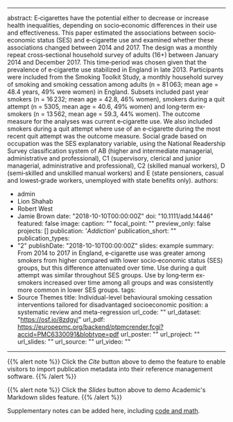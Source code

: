 ------
abstract: E‐cigarettes have the potential either to decrease or increase health inequalities, depending on socio‐economic differences in their use and effectiveness. This paper estimated the associations between socio‐economic status (SES) and e‐cigarette use and examined whether these associations changed between 2014 and 2017. The design was a monthly repeat cross‐sectional household survey of adults (16+) between January 2014 and December 2017. This time‐period was chosen given that the prevalence of e‐cigarette use stabilized in England in late 2013. Participants were included from the Smoking Toolkit Study, a monthly household survey of smoking and smoking cessation among adults (n = 81 063; mean age = 48.4 years, 49% were women) in England. Subsets included past year smokers (n = 16 232; mean age = 42.8, 46% women), smokers during a quit attempt (n = 5305, mean age = 40.6, 49% women) and long‐term ex‐smokers (n = 13 562, mean age = 59.3, 44% women). The outcome measure for the analyses was current e‐cigarette use. We also included smokers during a quit attempt where use of an e‐cigarette during the most recent quit attempt was the outcome measure. Social grade based on occupation was the SES explanatory variable, using the National Readership Survey classification system of AB (higher and intermediate managerial, administrative and professional), C1 (supervisory, clerical and junior managerial, administrative and professional), C2 (skilled manual workers), D (semi‐skilled and unskilled manual workers) and E (state pensioners, casual and lowest‐grade workers, unemployed with state benefits only). 
authors:
- admin
- Lion Shahab
- Robert West
- Jamie Brown
date: "2018-10-10T00:00:00Z"
doi: "10.1111/add.14446"
featured: false
image:
  caption: ""
  focal_point: ""
  preview_only: false
projects: []
publication: '*Addiction*'
publication_short: ""
publication_types:
- "2"
publishDate: "2018-10-10T00:00:00Z"
slides: example
summary: From 2014 to 2017 in England, e‐cigarette use was greater among smokers from higher compared with lower socio‐economic status (SES) groups, but this difference attenuated over time. Use during a quit attempt was similar throughout SES groups. Use by long‐term ex‐smokers increased over time among all groups and was consistently more common in lower SES groups. 
tags:
- Source Themes
title: Individual-level behavioural smoking cessation interventions tailored for disadvantaged socioeconomic position: a systematic review and meta-regression
url_code: ""
url_dataset: "https://osf.io/8zdgy/"
url_pdf: https://europepmc.org/backend/ptpmcrender.fcgi?accid=PMC6330091&blobtype=pdf
url_poster: ""
url_project: ""
url_slides: ""
url_source: "" 
url_video: ""
---

{{% alert note %}}
Click the *Cite* button above to demo the feature to enable visitors to import publication metadata into their reference management software.
{{% /alert %}}

{{% alert note %}}
Click the *Slides* button above to demo Academic's Markdown slides feature.
{{% /alert %}}

Supplementary notes can be added here, including [code and math](https://sourcethemes.com/academic/docs/writing-markdown-latex/).